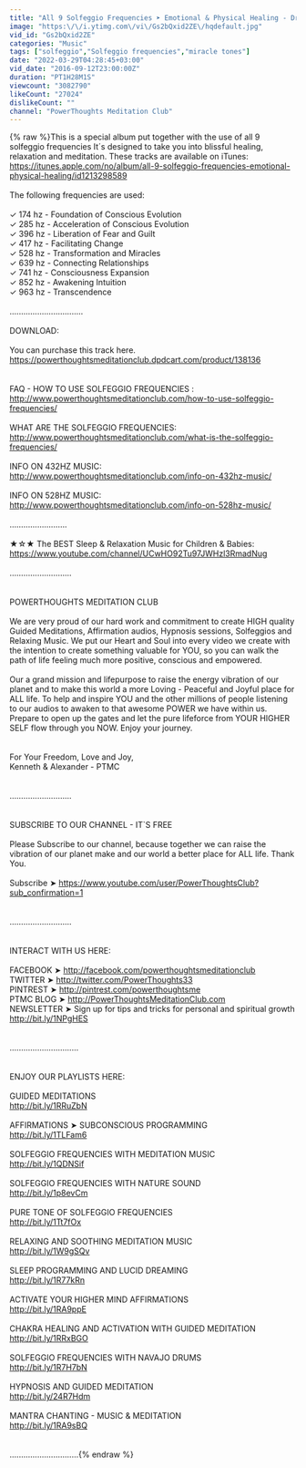 ```yaml
---
title: "All 9 Solfeggio Frequencies ➤ Emotional & Physical Healing - Dream Music | Miracle Tones Album"
image: "https:\/\/i.ytimg.com\/vi\/Gs2bQxid2ZE\/hqdefault.jpg"
vid_id: "Gs2bQxid2ZE"
categories: "Music"
tags: ["solfeggio","Solfeggio frequencies","miracle tones"]
date: "2022-03-29T04:28:45+03:00"
vid_date: "2016-09-12T23:00:00Z"
duration: "PT1H28M1S"
viewcount: "3082790"
likeCount: "27024"
dislikeCount: ""
channel: "PowerThoughts Meditation Club"
---
```

{% raw %}This is a special album put together with the use of all 9 solfeggio frequencies  It´s designed to take you into blissful healing, relaxation and meditation. These tracks are available on iTunes: <a rel="nofollow" target="blank" href="https://itunes.apple.com/no/album/all-9-solfeggio-frequencies-emotional-physical-healing/id1213298589">https://itunes.apple.com/no/album/all-9-solfeggio-frequencies-emotional-physical-healing/id1213298589</a> <br /><br />The following frequencies are used:<br /><br />✓ 174 hz - Foundation of Conscious Evolution <br />✓ 285 hz - Acceleration of Conscious Evolution <br />✓ 396 hz - Liberation of Fear and Guilt <br />✓ 417 hz - Facilitating Change <br />✓ 528 hz - Transformation and Miracles <br />✓ 639 hz - Connecting Relationships <br />✓ 741 hz - Consciousness Expansion <br />✓ 852 hz - Awakening Intuition <br />✓ 963 hz - Transcendence <br /><br />................................<br /><br />DOWNLOAD:  <br />   <br />You can purchase this track here.<br /><a rel="nofollow" target="blank" href="https://powerthoughtsmeditationclub.dpdcart.com/product/138136">https://powerthoughtsmeditationclub.dpdcart.com/product/138136</a><br /><br /><br />FAQ - HOW TO USE SOLFEGGIO FREQUENCIES :<br /><a rel="nofollow" target="blank" href="http://www.powerthoughtsmeditationclub.com/how-to-use-solfeggio-frequencies/">http://www.powerthoughtsmeditationclub.com/how-to-use-solfeggio-frequencies/</a><br /><br />WHAT ARE THE SOLFEGGIO FREQUENCIES:<br /><a rel="nofollow" target="blank" href="http://www.powerthoughtsmeditationclub.com/what-is-the-solfeggio-frequencies/">http://www.powerthoughtsmeditationclub.com/what-is-the-solfeggio-frequencies/</a><br /><br />INFO ON 432HZ MUSIC:<br /><a rel="nofollow" target="blank" href="http://www.powerthoughtsmeditationclub.com/info-on-432hz-music/">http://www.powerthoughtsmeditationclub.com/info-on-432hz-music/</a><br /><br />INFO ON 528HZ MUSIC:<br /><a rel="nofollow" target="blank" href="http://www.powerthoughtsmeditationclub.com/info-on-528hz-music/">http://www.powerthoughtsmeditationclub.com/info-on-528hz-music/</a><br /><br />…………………….<br /><br />★☆★ The BEST Sleep &amp; Relaxation Music for Children &amp; Babies: <a rel="nofollow" target="blank" href="https://www.youtube.com/channel/UCwHO92Tu97JWHzl3RmadNug">https://www.youtube.com/channel/UCwHO92Tu97JWHzl3RmadNug</a><br /><br />………………………<br /><br /><br />POWERTHOUGHTS MEDITATION CLUB<br /><br />We are very proud of our hard work and commitment to create HIGH quality Guided Meditations, Affirmation audios, Hypnosis sessions, Solfeggios and Relaxing Music. We put our Heart and Soul into every video we create with the intention to create something valuable for YOU, so you can walk the path of life feeling much more positive, conscious and empowered. <br /><br />Our a grand mission and lifepurpose to raise the energy vibration of our planet and to make this world a more Loving - Peaceful and Joyful place for ALL life. To help and inspire YOU and the other millions of people listening to our audios to awaken to that awesome POWER we have within us. Prepare to open up the gates and let the pure lifeforce from YOUR HIGHER SELF flow through you NOW. Enjoy your journey.<br /><br /><br />For Your Freedom, Love and Joy,<br />Kenneth &amp; Alexander - PTMC<br /><br /><br />………………………<br /><br /><br />SUBSCRIBE TO OUR CHANNEL -  IT`S FREE<br /><br />Please Subscribe to our channel, because together we can raise the vibration of our planet make and our world a better place for ALL life. Thank You.<br /><br />Subscribe ➤ <a rel="nofollow" target="blank" href="https://www.youtube.com/user/PowerThoughtsClub?sub_confirmation=1">https://www.youtube.com/user/PowerThoughtsClub?sub_confirmation=1</a><br /><br /><br />………………………<br /><br /><br />INTERACT WITH US HERE:<br /><br />FACEBOOK ➤ <a rel="nofollow" target="blank" href="http://facebook.com/powerthoughtsmeditationclub">http://facebook.com/powerthoughtsmeditationclub</a><br />TWITTER ➤ <a rel="nofollow" target="blank" href="http://twitter.com/PowerThoughts33">http://twitter.com/PowerThoughts33</a><br />PINTREST ➤ <a rel="nofollow" target="blank" href="http://pintrest.com/powerthoughtsme">http://pintrest.com/powerthoughtsme</a><br />PTMC BLOG ➤ <a rel="nofollow" target="blank" href="http://PowerThoughtsMeditationClub.com">http://PowerThoughtsMeditationClub.com</a><br />NEWSLETTER ➤ Sign up for tips and tricks for personal and spiritual growth <a rel="nofollow" target="blank" href="http://bit.ly/1NPgHES">http://bit.ly/1NPgHES</a><br /><br /><br />..............................<br /><br /><br />ENJOY OUR PLAYLISTS HERE:<br /><br />GUIDED MEDITATIONS<br /><a rel="nofollow" target="blank" href="http://bit.ly/1RRuZbN">http://bit.ly/1RRuZbN</a><br /><br />AFFIRMATIONS ➤ SUBCONSCIOUS PROGRAMMING<br /><a rel="nofollow" target="blank" href="http://bit.ly/1TLFam6">http://bit.ly/1TLFam6</a><br /><br />SOLFEGGIO FREQUENCIES WITH MEDITATION MUSIC<br /><a rel="nofollow" target="blank" href="http://bit.ly/1QDNSif">http://bit.ly/1QDNSif</a><br /><br />SOLFEGGIO FREQUENCIES WITH NATURE SOUND<br /><a rel="nofollow" target="blank" href="http://bit.ly/1p8evCm">http://bit.ly/1p8evCm</a><br /><br />PURE TONE OF SOLFEGGIO FREQUENCIES <br /><a rel="nofollow" target="blank" href="http://bit.ly/1Tt7fOx">http://bit.ly/1Tt7fOx</a><br /><br />RELAXING AND SOOTHING MEDITATION MUSIC<br /><a rel="nofollow" target="blank" href="http://bit.ly/1W9gSQv">http://bit.ly/1W9gSQv</a><br /><br />SLEEP PROGRAMMING AND LUCID DREAMING<br /><a rel="nofollow" target="blank" href="http://bit.ly/1R77kRn">http://bit.ly/1R77kRn</a><br /><br />ACTIVATE YOUR HIGHER MIND AFFIRMATIONS<br /><a rel="nofollow" target="blank" href="http://bit.ly/1RA9ppE">http://bit.ly/1RA9ppE</a><br /><br />CHAKRA HEALING AND ACTIVATION WITH GUIDED MEDITATION<br /><a rel="nofollow" target="blank" href="http://bit.ly/1RRxBGO">http://bit.ly/1RRxBGO</a><br /><br />SOLFEGGIO FREQUENCIES WITH NAVAJO DRUMS<br /><a rel="nofollow" target="blank" href="http://bit.ly/1R7H7bN">http://bit.ly/1R7H7bN</a><br /><br />HYPNOSIS AND GUIDED MEDITATION<br /><a rel="nofollow" target="blank" href="http://bit.ly/24R7Hdm">http://bit.ly/24R7Hdm</a><br /><br />MANTRA CHANTING - MUSIC &amp; MEDITATION<br /><a rel="nofollow" target="blank" href="http://bit.ly/1RA9sBQ">http://bit.ly/1RA9sBQ</a><br /><br /><br />..............................{% endraw %}
